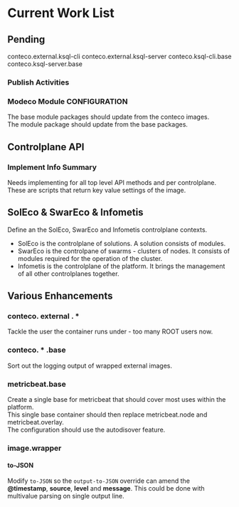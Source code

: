 # Current Work List

## Pending

conteco.external.ksql-cli
conteco.external.ksql-server
conteco.ksql-cli.base
conteco.ksql-server.base

### Publish Activities


### Modeco Module CONFIGURATION
The base module packages should update from the conteco images.  
The module package should update from the base packages.

## Controlplane API

### Implement Info Summary

Needs implementing for all top level API methods and per controlplane.  
These are scripts that return key value settings of the image.

## SolEco & SwarEco & Infometis

Define an the SolEco, SwarEco and Infometis controlplane contexts.

* SolEco is the controlplane of solutions. A solution consists of modules.
* SwarEco is the controlpane of swarms - clusters of nodes. It consists of modules required for the operation of the cluster.
* Infometis is the controlplane of the platform. It brings the management of all other controlplanes together.

## Various Enhancements

### conteco. external . *

Tackle the user the container runs under - too many ROOT users now.

### conteco. * .base

Sort out the logging output of wrapped external images.

### metricbeat.base

Create a single base for metricbeat that should cover most uses within the platform.  
This single base container should then replace metricbeat.node and metricbeat.overlay.  
The configuration should use the autodisover feature.

### image.wrapper

#### to-JSON

Modify `to-JSON` so the `output-to-JSON` override can amend the __@timestamp__, __source__, __level__ and __message__. This could be done with multivalue parsing on single output line.
